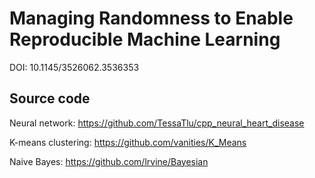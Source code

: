 # Managing Randomness to Enable Reproducible Machine Learning #

DOI: 10.1145/3526062.3536353


## Source code

Neural network: https://github.com/TessaTlu/cpp_neural_heart_disease

K-means clustering: https://github.com/vanities/K_Means

Naive Bayes: https://github.com/lrvine/Bayesian
